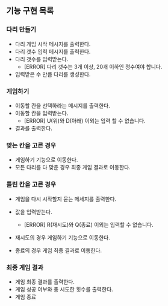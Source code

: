 ## 기능 구현 목록

### 다리 만들기

- 다리 게임 시작 메시지를 출력한다.
- 다리 갯수 입력 메시지를 출력한다.
- 다리 갯수를 입력받는다.
  - [ERROR] 다리 갯수는 3개 이상, 20개 이하인 정수여야 합니다.
- 입력받은 수 만큼 다리를 생성한다.

### 게임하기

- 이동할 칸을 선택하라는 메시지를 출력한다.
- 이동할 칸을 입력받는다.
  - [ERROR] U(위)와 D(아래) 이외는 입력 할 수 없습니다.
- 결과를 출력한다.

### 맞는 칸을 고른 경우

- 게임하기 기능으로 이동한다.
- 모든 다리를 다 맞춘 경우 최종 게임 결과로 이동한다.

### 틀린 칸을 고른 경우

- 게임을 다시 시작할지 묻는 메세지를 출력한다.
- 값을 입력받는다.

  - [ERROR] R(재시도)와 Q(종료) 이외는 입력할 수 없습니다.

- 재시도의 경우 게임하기 기능으로 이동한다.
- 종료의 경우 게임 최종 결과로 이동한다.

### 최종 게임 결과

- 게임 최종 결과를 출력한다.
- 게임 성공 여부와 총 시도한 횟수를 출력한다.
- 게임 종료
